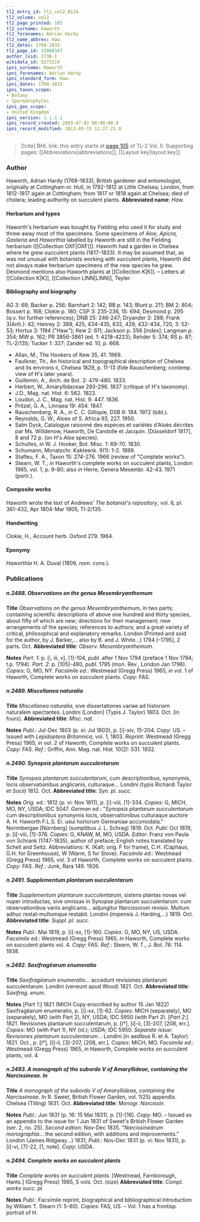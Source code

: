 ```yaml
---
tl2_entry_id: tl2_vol2_0124
tl2_volume: vol2
tl2_page_printed: 105
tl2_surname: Haworth
tl2_forenames: Adrian Hardy
tl2_name_abbrev: Haw.
tl2_dates: 1768-1833
tl2_page_id: 33068347
author_lsid: 3738-1
wikidata_id: Q373119
ipni_surname: Haworth
ipni_forenames: Adrian Hardy
ipni_standard_form: Haw.
ipni_dates: 1768-1833
ipni_taxon_scope: 
- Botany
- Spermatophytes
ipni_geo_scope: 
- United Kingdom
ipni_version: 1.1.1.1
ipni_record_created: 2003-07-02 00:00:00.0
ipni_record_modified: 2013-05-15 11:27:21.0
---
```



> [!cite] BHL link: this entry starts at [page 105](https://www.biodiversitylibrary.org/page/33068347) of TL-2 Vol. II.
> Supporting pages: [[Abbreviations|abbreviations]], [[Layout key|layout key]].

### Author

Haworth, Adrian Hardy (1768-1833), British gardener and entomologist, originally at Cottingham nr. Hull, in 1792-1812 at Little Chelsea, London, from 1812-1817 again at Cottingham; from 1817 or 1818 again at Chelsea; died of cholera; leading authority on succulent plants. 
**Abbreviated name**: *Haw.*

#### Herbarium and types

Haworth's herbarium was bought by Fielding who used it for study and threw away most of the specimens. Some specimens of *Aloe, Apicra, Gasteria* and *Haworthia* labelled by Haworth are still in the Fielding herbarium ([[Collection OXF|OXF]]). Haworth had a garden in Chelsea where he grew succulent plants (1817-1833). It may be assumed that, as was not unusual with botanists working with succulent plants, Haworth did not always make herbarium specimens of the new species he grew. Desmond mentions also Haworth plants at [[Collection K|K]]. – Letters at [[Collection K|K]], [[Collection LINN|LINN]], Teyler.

#### Bibliography and biography

AG 3: 69; Backer p. 256; Barnhart 2: 142; BB p. 143; Blunt p. 211; BM 2: 804; Bossert p. 168; Clokie p. 180; CSP 3: 235-236, 15: 694; Desmond p. 295 (q.v. for further references); DNB 25: 246-247; Dryander 3: 288; Frank 3(Anh.): 42; Henrey 2: 389, 425, 434-435, 632, 429, 432-434, 720, 3: 52-53; Hortus 3: 1194 ("Haw."); Kew 2: 611; Jackson p. 556 \[index\]; Langman p. 354; MW p. 162; PR 3856-3861 (ed. 1: 4218-4223); Rehder 5: 374; RS p. 87; TL-2/135; Tucker 1: 327; Zander ed. 10, p. 668.
- Allan, M., The Hookers of Kew 35, 41. 1969.
- Faulkner, Th., An historical and topographical description of Chelsea and its environs ii, Chelsea 1829, p. 11-13 (fide Rauschenberg; contemp. view of H's later years).
- Guillemin, A., Arch. de Bot. 2: 479-480. 1833.
- Herbert, W., Amaryllidaceae 293-296. 1837 (critique of H's taxonomy).
- J.D., Mag. nat. Hist. 6: 562. 1823.
- Loudon, J. C., Mag. nat. Hist. 9: 447. 1836.
- Pritzel, G. A., Linnaea 19: 454. 1847.
- Rauschenberg, R. A., *in* C. C. Gillispie, DSB 6: 184. 1972 (bibl.).
- Reynolds, G. W., Aloes of S. Africa 93, 227. 1950.
- Salm Dyck, Catalogue raisonné des espèces et variétés d'Aloès décrites par Ms. Willdenow, Haworth, De Candolle et Jacquin. \[Düsseldorf 1817\], 8 and 72 p. (on H's *Aloe* species).
- Schultes, *in* W. J. Hooker, Bot. Misc. 1: 69-70. 1830.
- Schumann, Monatschr. Kakteenk. 9(1): 1-2. 1899.
- Stafleu, F. A., Taxon 15: 274-276. 1966 (review of "Complete works").
- Stearn, W. T., *in* Haworth's complete works on succulent plants, London 1965, vol. 1, p. 9-80; also *in* Herre, Genera Mesembr. 42-43. 1971 (portr.).

#### Composite works

Haworth wrote the text of Andrews' *The botanist's repository*, vol. 6, pl. 361-432, Apr 1804-Mar 1805, Tl-2/135.

#### Handwriting

Clokie, H., Account herb. Oxford 279. 1964.

#### Eponymy

*Haworthia* H. A. Duval (1809, *nom. cons.*).

### Publications

##### n.2488. Observations on the genus Mesembryanthemum

**Title**
*Observations on the genus Mesembryanthemum*, in two parts; containing scientific descriptions of above one hundred and thirty species, about fifty of which are new; directions for their management; new arrangements of the species; references to authors; and a great variety of critical, philosophical and explanatory remarks. London (Printed and sold for the author, by J. Barker,... also by B. and J. White...) 1794 \[-1795\], 2 parts. Oct.
**Abbreviated title**: *Observ. Mesembryanthemum*.

**Notes**
*Part. 1*: p. \[i, iii, v\], \[1\]-104, *publ*. after 1 Nov 1794 (preface 1 Nov 1794; t.p. 1794).
*Part. 2*: p. \[105\]-480, *publ*. 1795 (mon. Rev., London Jan 1796).
*Copies*: G, MO, NY.
*Facsimile ed*.: Westmead (Gregg Press) 1965, *in* vol. 1 of Haworth, Complete works on succulent plants. *Copy*: FAS.

##### n.2489. Miscellanea naturalia

**Title**
*Miscellanea naturalia*, sive dissertationes variae ad historiam naturalem spectantes. Londini \[London\] (Typis J. Taylor) 1803. Oct. (in fours).
**Abbreviated title**: *Misc. nat.*

**Notes**
*Publ*.: Jul-Dec 1803 (p. xi: Jul 1803), p. \[i\]-xiv, 15-204. *Copy*: US. – Issued with *Lepidoptera Britannica*, vol. 1, 1803.
*Reprint*: Westmead (Gregg Press) 1965, *in* vol. 2 of Haworth, Complete works on succulent plants. *Copy*: FAS.
*Ref*.: Griffin, Ann. Mag. nat. Hist. 10(2): 531. 1932.

##### n.2490. Synopsis plantarum succulentarum

**Title**
*Synopsis plantarum succulentarum*, cum descriptionibus, synonymis, locis observationibus anglicanis, culturaque... Londini (typis Richardi Taylor et Socii) 1812. Oct.
**Abbreviated title**: *Syn. pl. succ.*

**Notes**
*Orig. ed*.: 1812 (p. vi: Nov 1811), p. \[i\]-viii, \[1\]-334. *Copies*: G, MICH, MO, NY, USDA; IDC 5047.
*German ed*.: "*Synopsis plantarum succulentarum* cum descriptionibus synonymis locis, observationibus culturaque auctore A. H. Haworth F.L.S. Er. usui hortorum Germaniae accomodata." Norimbergae \[Nürnberg\] (sumptibus J. L. Schrag) 1819. Oct.
*Publ*: Oct 1819, p. \[i\]-viii, \[1\]-376. *Copies*: G, KNAW, M, MO, USDA.
*Editor*: Franz von Paula von Schrank (1747-1835), author of preface; English notes translated by Schell and Seitz. Abbreviations: K. (Kalt; orig. F for frame), C.H. (Caphaus, G.H. for Greenhouse), W (Warm, S for Stove).
*Facsimile ed*.: Westmead (Gregg Press) 1965, vol. 3 of Haworth, Complete works on succulent plants. *Copy*: FAS.
*Ref*.: Junk, Rara 149. 1926.

##### n.2491. Supplementum plantarum succulentarum

**Title**
*Supplementum plantarum succulentarum*, sistens plantas novas vel nuper introductas, sive omissas in Synopse plantarum succulentarum: cum observationibus variis anglicanis... adjungitur Narcissorum revisio. Multum adhuc restat-multumque restabit. Londini (impensis J. Harding,...) 1819. Oct.
**Abbreviated title**: *Suppl. pl. succ.*

**Notes**
*Publ*.: Mai 1819, p. \[i\]-xx, \[1\]-160. *Copies*: G, MO, NY, US, USDA.
*Facsimile ed*.: Westmead (Gregg Press) 1965, *in* Haworth, Complete works on succulent plants vol. 4. *Copy*: FAS.
*Ref*.: Stearn, W. T., J. Bot. 76: 114. 1938.

##### n.2492. Saxifragëarum enumeratio

**Title**
*Saxifragëarum enumeratio*... accedunt revisiones plantarum succulentarum. Londini (veneunt apud Wood) 1821. Oct.
**Abbreviated title**: *Saxifrag. enum.*

**Notes**
\[*Part 1*:\] 1821 (MICH Copy enscribed by author 15 Jan 1822) Saxifragëarum enumeratio, p. \[i\]-xx, \[1\]-62. *Copies*: MICH (separately), MO (separately), MO (with Part 2), NY, USDA; IDC 5950 (with Part 2).
\[*Part 2*:\] 1821. Revisiones plantarum succulentarum, p. \[i\*\], \[i\]-ii, \[3\]-207, \[208, err.\].
*Copies*: MO (with Part 1), NY (id.); USDA; IDC 5950.
*Separate issue: Revisiones plantarum succulentarum*... Londini (in aedibus R. et A. Taylor) 1821. Oct., p. \[i\*\], \[i\]-ii, \[3\]-207, \[208, err.\]. *Copies*: MICH, MO.
*Facsimile ed*.: Westmead (Gregg Press) 1965, *in* Haworth, Complete works on succulent plants, vol. 4.

##### n.2493. A monograph of the subordo V of Amaryllideae, containing the Narcissineae. In

**Title**
*A monograph of the subordo V of Amaryllideae, containing the Narcissineae. In* R. Sweet, British Flower Garden, vol. 1(25) appendix. Chelsea (Tilling) 1831. Oct.
**Abbreviated title**: *Monogr. Narcissin.*

**Notes**
*Publ*.: Jun 1831 (p. 16: 15 Mai 1831), p. \[1\]-\[16\]. *Copy*: MO. – Issued as an appendix to the issue for 1 Jun 1831 of Sweet's British Flower Garden (ser. 2, no. 25).
*Second edtion*: Nov-Dec 1835. "*Narcissineärum monographia*... the second edition, with additions and improvements." London (James Ridgway...) 1831, *Publ*.: Nov-Dec 1831 (p. vi: Nov 1831), p. \[i\]-vi, \[7\]-22, \[1, note\]. *Copy*: USDA.

##### n.2494. Complete works on succulent plants

**Title**
*Complete works on succulent plants*. \[Westmead, Farnborough, Hants.\] (Gregg Press) 1965, 5 vols. Oct. (size)
**Abbreviated title**: *Compl. works succ. pl.*

**Notes**
*Publ*.: Facsimile reprint, biographical and bibliographical introduction by William T. Stearn (1: 5-80). *Copies*: FAS, US. – Vol. 1 has a frontisp. portrait of H.

